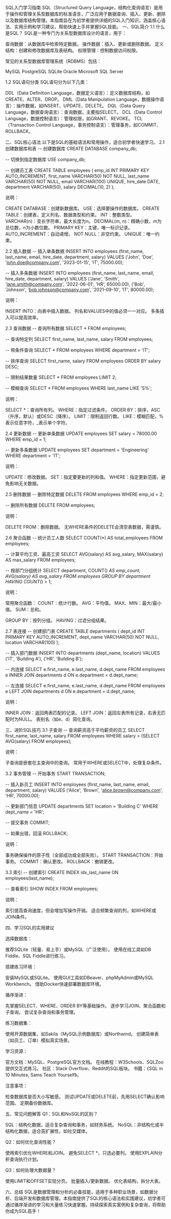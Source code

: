 SQL入门学习指南
SQL（Structured Query Language，结构化查询语言）是用于操作和管理关系型数据库的标准语言，广泛应用于数据查询、插入、更新、删除以及数据库结构管理。本指南旨在为初学者提供详细的SQL入门知识，涵盖核心语法、实用示例和学习建议，帮助快速上手并掌握SQL技能。
一、SQL简介
1.1 什么是SQL？
SQL是一种专门为关系型数据库设计的语言，用于：

查询数据：从数据库中检索特定数据。
操作数据：插入、更新或删除数据。
定义结构：创建和修改数据库及表结构。
权限管理：控制数据访问权限。

常见的关系型数据库管理系统（RDBMS）包括：

MySQL
PostgreSQL
SQLite
Oracle
Microsoft SQL Server

1.2 SQL语句分类
SQL语句分为以下几类：

DDL（Data Definition Language，数据定义语言）：定义数据库结构，如CREATE、ALTER、DROP。
DML（Data Manipulation Language，数据操作语言）：操作数据，如INSERT、UPDATE、DELETE。
DQL（Data Query Language，数据查询语言）：查询数据，主要指SELECT。
DCL（Data Control Language，数据控制语言）：管理权限，如GRANT、REVOKE。
TCL（Transaction Control Language，事务控制语言）：管理事务，如COMMIT、ROLLBACK。

二、SQL核心语法
以下是SQL的基础语法和常用操作，适合初学者快速学习。
2.1 创建数据库和表
-- 创建数据库
CREATE DATABASE company_db;

-- 切换到指定数据库
USE company_db;

-- 创建员工表
CREATE TABLE employees (
    emp_id INT PRIMARY KEY AUTO_INCREMENT,
    first_name VARCHAR(50) NOT NULL,
    last_name VARCHAR(50) NOT NULL,
    email VARCHAR(100) UNIQUE,
    hire_date DATE,
    department VARCHAR(50),
    salary DECIMAL(10, 2)
);

说明：

CREATE DATABASE：创建新数据库。
USE：选择要操作的数据库。
CREATE TABLE：创建表，定义列名、数据类型和约束。
INT：整数类型。
VARCHAR(n)：变长字符串，最大长度为n。
DECIMAL(m, n)：精确小数，m为总位数，n为小数位数。
PRIMARY KEY：主键，唯一标识记录。
AUTO_INCREMENT：自动递增。
NOT NULL：非空约束。
UNIQUE：唯一约束。



2.2 插入数据
-- 插入单条数据
INSERT INTO employees (first_name, last_name, email, hire_date, department, salary)
VALUES ('John', 'Doe', 'john.doe@company.com', '2023-01-15', 'IT', 75000.00);

-- 插入多条数据
INSERT INTO employees (first_name, last_name, email, hire_date, department, salary)
VALUES 
    ('Jane', 'Smith', 'jane.smith@company.com', '2022-06-01', 'HR', 65000.00),
    ('Bob', 'Johnson', 'bob.johnson@company.com', '2021-09-10', 'IT', 80000.00);

说明：

INSERT INTO：向表中插入数据。
列名和VALUES中的值必须一一对应。
多条插入可以提高效率。

2.3 查询数据
-- 查询所有数据
SELECT * FROM employees;

-- 查询特定列
SELECT first_name, last_name, salary FROM employees;

-- 带条件查询
SELECT * FROM employees WHERE department = 'IT';

-- 排序查询
SELECT first_name, salary FROM employees ORDER BY salary DESC;

-- 限制结果数量
SELECT * FROM employees LIMIT 2;

-- 模糊查询
SELECT * FROM employees WHERE last_name LIKE 'S%';

说明：

SELECT *：查询所有列。
WHERE：指定过滤条件。
ORDER BY：排序，ASC（升序，默认）或DESC（降序）。
LIMIT：限制返回行数。
LIKE：模糊匹配，%表示任意字符，_表示单个字符。

2.4 更新数据
-- 更新单条数据
UPDATE employees SET salary = 78000.00 WHERE emp_id = 1;

-- 更新多条数据
UPDATE employees SET department = 'Engineering' WHERE department = 'IT';

说明：

UPDATE：修改数据。
SET：指定要更新的列和值。
WHERE：指定更新范围，避免影响无关数据。

2.5 删除数据
-- 删除特定数据
DELETE FROM employees WHERE emp_id = 2;

-- 删除所有数据
DELETE FROM employees;

说明：

DELETE FROM：删除数据。
无WHERE条件的DELETE会清空表数据，需谨慎。

2.6 聚合函数
-- 统计员工人数
SELECT COUNT(*) AS total_employees FROM employees;

-- 计算平均工资、最高工资
SELECT AVG(salary) AS avg_salary, MAX(salary) AS max_salary FROM employees;

-- 按部门分组统计
SELECT department, COUNT(*) AS emp_count, AVG(salary) AS avg_salary
FROM employees
GROUP BY department
HAVING COUNT(*) > 1;

说明：

常用聚合函数：
COUNT：统计行数。
AVG：平均值。
MAX、MIN：最大/最小值。
SUM：总和。


GROUP BY：按列分组。
HAVING：过滤分组结果。

2.7 表连接
-- 创建部门表
CREATE TABLE departments (
    dept_id INT PRIMARY KEY AUTO_INCREMENT,
    dept_name VARCHAR(50) NOT NULL,
    location VARCHAR(100)
);

-- 插入部门数据
INSERT INTO departments (dept_name, location) 
VALUES ('IT', 'Building A'), ('HR', 'Building B');

-- 内连接
SELECT e.first_name, e.last_name, d.dept_name
FROM employees e
INNER JOIN departments d ON e.department = d.dept_name;

-- 左连接
SELECT e.first_name, e.last_name, d.dept_name
FROM employees e
LEFT JOIN departments d ON e.department = d.dept_name;

说明：

INNER JOIN：返回两表匹配的记录。
LEFT JOIN：返回左表所有记录，右表无匹配时为NULL。
表别名（如e、d）简化查询。

三、进阶SQL技巧
3.1 子查询
-- 查询薪资高于平均薪资的员工
SELECT first_name, last_name, salary
FROM employees
WHERE salary > (SELECT AVG(salary) FROM employees);

说明：

子查询是嵌套在主查询中的查询。
常用于WHERE或SELECT中，处理复杂条件。

3.2 事务管理
-- 开始事务
START TRANSACTION;

-- 插入新员工
INSERT INTO employees (first_name, last_name, email, department, salary)
VALUES ('Alice', 'Brown', 'alice.brown@company.com', 'HR', 70000.00);

-- 更新部门信息
UPDATE departments SET location = 'Building C' WHERE dept_name = 'HR';

-- 提交事务
COMMIT;

-- 如果出错，回滚
ROLLBACK;

说明：

事务确保操作的原子性（全部成功或全部失败）。
START TRANSACTION：开始事务。
COMMIT：确认更改。
ROLLBACK：撤销更改。

3.3 索引
-- 创建索引
CREATE INDEX idx_last_name ON employees(last_name);

-- 查看索引
SHOW INDEX FROM employees;

说明：

索引提高查询速度，但会增加写操作开销。
适合频繁查询的列，如WHERE或JOIN条件。

四、学习SQL的实用建议

选择数据库：

推荐SQLite（轻量、易上手）或MySQL（广泛使用）。
使用在线工具如DB Fiddle、SQL Fiddle进行练习。


搭建练习环境：

安装MySQL或SQLite。
使用GUI工具如DBeaver、phpMyAdmin或MySQL Workbench。
借助Docker快速部署数据库环境。


循序渐进：

先掌握SELECT、WHERE、ORDER BY等基础操作。
逐步学习JOIN、聚合函数和子查询。
尝试复杂查询和事务管理。


练习数据集：

使用开源数据集，如Sakila（MySQL示例数据库）或Northwind。
创建简单表（如员工、订单）模拟真实场景。


学习资源：

官方文档：MySQL、PostgreSQL官方文档。
在线教程：W3Schools、SQLZoo提供交互式练习。
社区：Stack Overflow、Reddit的SQL板块。
书籍：《SQL in 10 Minutes, Sams Teach Yourself》。


注意事项：

检查数据库是否大小写敏感。
测试UPDATE或DELETE前，先用SELECT确认影响范围。
定期备份数据库。



五、常见问题解答
Q1：SQL和NoSQL的区别？

SQL：结构化数据，适合复杂查询和事务，如财务系统。
NoSQL：非结构化或半结构化数据，适合高扩展性，如社交媒体。

Q2：如何优化查询性能？

使用索引优化WHERE和JOIN。
避免SELECT *，只选必要列。
使用EXPLAIN分析查询执行计划。

Q3：如何处理大数据量？

使用LIMIT和OFFSET实现分页。
批量插入/更新数据。
优化表结构，拆分大表。

六、总结
SQL是数据管理和分析的必备技能，适用于多种职业场景，如数据分析、后端开发和数据库管理。本指南提供了SQL的核心语法和实践建议，初学者可通过循序渐进的学习和大量练习快速掌握。持续探索真实案例和复杂查询，将帮助你成为SQL高手！
